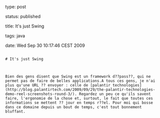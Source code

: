type: post
status: published
title: It's just Swing 
tags: java
date: Wed Sep 30 10:17:46 CEST 2009
~~~~~~
# It's just Swing 

Bien des gens disent que Swing est un framework d??pass??, qui ne permet pas de faire de belles applications.A tous ces gens, je n'ai plus qu'une URL ?? envoyer : celle de [palantir technologies](http://blog.palantirtech.com/2009/09/29/the-palantir-technologies-demo-reel-screenshots-round-3/). Regardez un peu ce qu'ils savent faire, l'ergonomie de la chose et, surtout, le fait que toutes ces informations se mettent ?? jour en temps r??el. Pour moi qui bosse dans ce domaine depuis un bout de temps, c'est tout bonnement bluffant. 